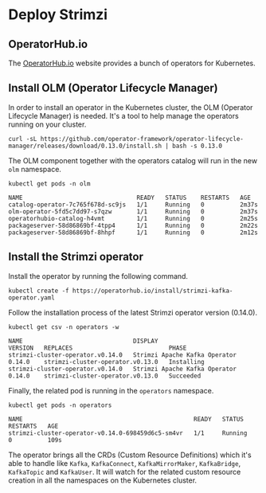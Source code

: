 # Deploy Strimzi

## OperatorHub.io

The [OperatorHub.io](https://operatorhub.io/) website provides a bunch of operators for Kubernetes.

## Install OLM (Operator Lifecycle Manager)

In order to install an operator in the Kubernetes cluster, the OLM (Operator Lifecycle Manager) is needed.
It's a tool to help manage the operators running on your cluster.

```shell
curl -sL https://github.com/operator-framework/operator-lifecycle-manager/releases/download/0.13.0/install.sh | bash -s 0.13.0
```

The OLM component together with the operators catalog will run in the new `olm` namespace.

```shell
kubectl get pods -n olm

NAME                                READY   STATUS    RESTARTS   AGE
catalog-operator-7c765f678d-sc9js   1/1     Running   0          2m37s
olm-operator-5fd5c7dd97-s7qzw       1/1     Running   0          2m37s
operatorhubio-catalog-h4vmt         1/1     Running   0          2m25s
packageserver-58d86869bf-4tpp4      1/1     Running   0          2m22s
packageserver-58d86869bf-8hhpf      1/1     Running   0          2m12s
```

## Install the Strimzi operator

Install the operator by running the following command.

```shell
kubectl create -f https://operatorhub.io/install/strimzi-kafka-operator.yaml
```

Follow the installation process of the latest Strimzi operator version (0.14.0).

```shell
kubectl get csv -n operators -w

NAME                               DISPLAY                         VERSION   REPLACES                           PHASE
strimzi-cluster-operator.v0.14.0   Strimzi Apache Kafka Operator   0.14.0    strimzi-cluster-operator.v0.13.0   Installing
strimzi-cluster-operator.v0.14.0   Strimzi Apache Kafka Operator   0.14.0    strimzi-cluster-operator.v0.13.0   Succeeded
```

Finally, the related pod is running in the `operators` namespace.

```shell
kubectl get pods -n operators

NAME                                                READY   STATUS    RESTARTS   AGE
strimzi-cluster-operator-v0.14.0-698459d6c5-sm4vr   1/1     Running   0          109s
```

The operator brings all the CRDs (Custom Resource Definitions) which it's able to handle like `Kafka`, `KafkaConnect`, `KafkaMirrorMaker`, `KafkaBridge`, `KafkaTopic` and `KafkaUser`. 
It will watch for the related custom resource creation in all the namespaces on the Kubernetes cluster.